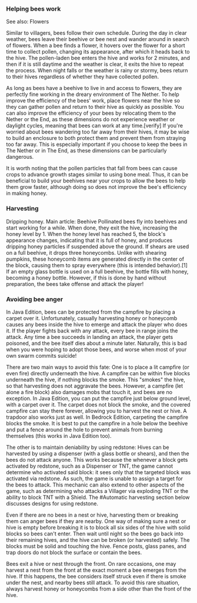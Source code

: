### Helping bees work
See also: Flowers

Similar to villagers, bees follow their own schedule. During the day in clear weather, bees leave their beehive or bee nest and wander around in search of flowers. When a bee finds a flower, it hovers over the flower for a short time to collect pollen, changing its appearance, after which it heads back to the hive. The pollen-laden bee enters the hive and works for 2 minutes, and then if it is still daytime and the weather is clear, it exits the hive to repeat the process. When night falls or the weather is rainy or stormy, bees return to their hives regardless of whether they have collected pollen.

As long as bees have a beehive to live in and access to flowers, they are perfectly fine working in the dreary environment of The Nether.
To help improve the efficiency of the bees' work, place flowers near the hive so they can gather pollen and return to their hive as quickly as possible. You can also improve the efficiency of your bees by relocating them to the Nether or the End, as these dimensions do not experience weather or daylight cycles, meaning that bees can work at any time.[verify] If you're worried about bees wandering too far away from their hives, it may be wise to build an enclosure to both protect them and prevent them from straying too far away. This is especially important if you choose to keep the bees in The Nether or in The End, as these dimensions can be particularly dangerous. 

It is worth noting that the pollen particles that fall from bees can cause crops to advance growth stages similar to using bone meal. Thus, it can be beneficial to build your beehives near your crops to allow the bees to help them grow faster, although doing so does not improve the bee's efficiency in making honey.

### Harvesting
Dripping honey.
Main article: Beehive
Pollinated bees fly into beehives and start working for a while. When done, they exit the hive, increasing the honey level by 1. When the honey level has reached 5, the block's appearance changes, indicating that it is full of honey, and produces dripping honey particles if suspended above the ground. If shears are used on a full beehive, it drops three honeycombs. Unlike with shearing pumpkins, these honeycomb items are generated directly in the center of the block, causing them to spray everywhere (this is intended behavior).[1]  If an empty glass bottle is used on a full beehive, the bottle fills with honey, becoming a honey bottle.  However, if this is done by hand without preparation, the bees take offense and attack the player!

### Avoiding bee anger
In Java Edition, bees can be protected from the campfire by placing a carpet over it.
Unfortunately, casually harvesting honey or honeycomb causes any bees inside the hive to emerge and attack the player who does it. If the player fights back with any attack, every bee in range joins the attack.  Any time a bee succeeds in landing an attack, the player gets poisoned, and the bee itself dies about a minute later. Naturally, this is bad when you were hoping to adopt those bees, and worse when most of your own swarm commits suicide!

There are two main ways to avoid this fate: One is to place a lit campfire (or even fire) directly underneath the hive.  A campfire can be within five blocks underneath the hive, if nothing blocks the smoke.  This "smokes" the hive, so that harvesting does not aggravate the bees.  However, a campfire (let alone a fire block) also damages mobs that touch it, and bees are no exception.  In Java Edition, you can put the campfire just below ground level, with a carpet over it.  The carpet does not block the smoke, and the covered campfire can stay there forever, allowing you to harvest the nest or hive. A trapdoor also works just as well.  In Bedrock Edition, carpeting the campfire blocks the smoke. It is best to put the campfire in a hole below the beehive and put a fence around the hole to prevent animals from burning themselves (this works in Java Edition too).

The other is to maintain deniability by using redstone: Hives can be harvested by using a dispenser (with a glass bottle or shears), and then the bees do not attack anyone.  This works because the whenever a block gets activated by redstone, such as a Dispenser or TNT, the game cannot determine who activated said block: it sees only that the targeted block was activated via redstone.  As such, the game is unable to assign a target for the bees to attack.  This mechanic can also extend to other aspects of the game, such as determining who attacks a Villager via exploding TNT or the ability to block TNT with a Shield.  The #Automatic harvesting section below discusses designs for using redstone.

Even if there are no bees in a nest or hive, harvesting them or breaking them can anger bees if they are nearby. One way of making sure a nest or hive is empty before breaking it is to block all six sides of the hive with solid blocks so bees can't enter. Then wait until night so the bees go back into their remaining hives, and the hive can be broken (or harvested) safely. The blocks must be solid and touching the hive. Fence posts, glass panes, and trap doors do not block the surface or contain the bees.

Bees exit a hive or nest through the front. On rare occasions, one may harvest a nest from the front at the exact moment a bee emerges from the hive. If this happens, the bee considers itself struck even if there is smoke under the nest, and nearby bees still attack. To avoid this rare situation, always harvest honey or honeycombs from a side other than the front of the hive.

